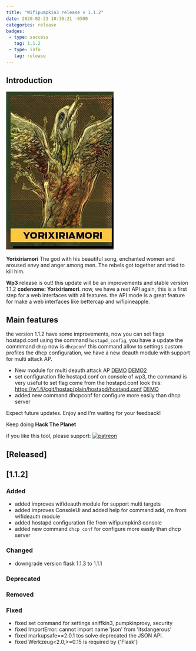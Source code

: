 ```yaml
---
title: "Wifipumpkin3 release v 1.1.2"
date: 2020-02-23 10:30:21 -0500
categories: release 
badges:
 - type: success
   tag: 1.1.2
 - type: info
   tag: release
---
```


## Introduction

![Jaci](/assets/img/Yorixiriamori.jpg)

**Yorixiriamori** The god with his beautiful song, enchanted women and aroused envy and anger among men. The rebels got together and tried to kill him. 

<!--more-->

**Wp3** release is out! this update will be an improvements and stable version 1.1.2 **codenome: Yorixiriamori**. now, we have a rest API again, this is a first step for a web interfaces with all features. the API mode is a great feature for make a web interfaces like bettercap and wifipineapple.

## Main features

the version 1.1.2 have some improvements, now you can set flags hostapd.conf using the command `hostapd_config`, you have a update the commmand `dhcp` now is  `dhcpconf` this command allow to settings custom profiles the dhcp configuration, we have a new deauth module with support for multi attack AP.

- New module for multi deauth attack AP [DEMO](https://asciinema.org/a/466548) [DEMO2](https://asciinema.org/a/R2RSQiy3h01b5iKW2SkDitv7B)
- set configuration file hostapd.conf on console of wp3, the command is very useful to set flag come from the hostapd.conf look this: https://w1.fi/cgit/hostap/plain/hostapd/hostapd.conf [DEMO](https://asciinema.org/a/469845)
- added new command dhcpconf for configure more easily than dhcp server

Expect future updates. Enjoy and I'm waiting for your feedback!

Keep doing **Hack The Planet**

if you like this tool, please support:
[![patreon](https://img.shields.io/badge/donate-patreon-orange)](https://www.patreon.com/mh4x0f?fan_landing=true)

## [Released]

## [1.1.2] 

### Added 
- added improves wifideauth module for support multi targets 
- added improves ConsoleUi and added help for command add, rm from wifideauth module 
- added hostapd configuration file from wifipumpkin3 console
- added new command `dhcp conf` for configure more easily than dhcp server

### Changed
- downgrade version flask 1.1.3 to 1.1.1

### Deprecated

### Removed

### Fixed
- fixed set command for settings sniffkin3, pumpkinproxy, security
- fixed ImportError: cannot import name 'json' from 'itsdangerous' 
- fixed markupsafe==2.0.1 tos solve deprecated the JSON API.
- fixed Werkzeug<2.0,>=0.15 is required by {'Flask'}